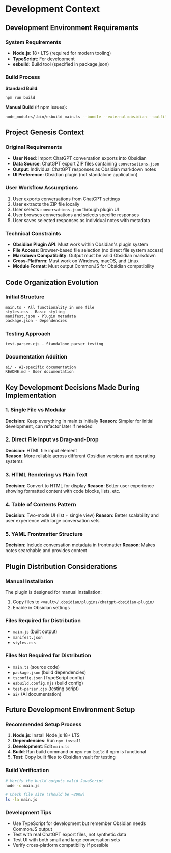 # Development Context

## Development Environment Requirements

### System Requirements
- **Node.js**: 18+ LTS (required for modern tooling)
- **TypeScript**: For development
- **esbuild**: Build tool (specified in package.json)

### Build Process
**Standard Build**:
```bash
npm run build
```

**Manual Build** (if npm issues):
```bash
node_modules/.bin/esbuild main.ts --bundle --external:obsidian --outfile=main.js --format=cjs --target=es2016
```

## Project Genesis Context

### Original Requirements
- **User Need**: Import ChatGPT conversation exports into Obsidian
- **Data Source**: ChatGPT export ZIP files containing `conversations.json`
- **Output**: Individual ChatGPT responses as Obsidian markdown notes
- **UI Preference**: Obsidian plugin (not standalone application)

### User Workflow Assumptions
1. User exports conversations from ChatGPT settings
2. User extracts the ZIP file locally  
3. User selects `conversations.json` through plugin UI
4. User browses conversations and selects specific responses
5. User saves selected responses as individual notes with metadata

### Technical Constraints
- **Obsidian Plugin API**: Must work within Obsidian's plugin system
- **File Access**: Browser-based file selection (no direct file system access)
- **Markdown Compatibility**: Output must be valid Obsidian markdown
- **Cross-Platform**: Must work on Windows, macOS, and Linux
- **Module Format**: Must output CommonJS for Obsidian compatibility

## Code Organization Evolution

### Initial Structure
```
main.ts - All functionality in one file
styles.css - Basic styling
manifest.json - Plugin metadata
package.json - Dependencies
```

### Testing Approach
```
test-parser.cjs - Standalone parser testing
```

### Documentation Addition
```
ai/ - AI-specific documentation
README.md - User documentation
```

## Key Development Decisions Made During Implementation

### 1. Single File vs Modular
**Decision**: Keep everything in main.ts initially
**Reason**: Simpler for initial development, can refactor later if needed

### 2. Direct File Input vs Drag-and-Drop
**Decision**: HTML file input element  
**Reason**: More reliable across different Obsidian versions and operating systems

### 3. HTML Rendering vs Plain Text
**Decision**: Convert to HTML for display
**Reason**: Better user experience showing formatted content with code blocks, lists, etc.

### 4. Table of Contents Pattern
**Decision**: Two-mode UI (list + single view)
**Reason**: Better scalability and user experience with large conversation sets

### 5. YAML Frontmatter Structure
**Decision**: Include conversation metadata in frontmatter
**Reason**: Makes notes searchable and provides context

## Plugin Distribution Considerations

### Manual Installation
The plugin is designed for manual installation:
1. Copy files to `<vault>/.obsidian/plugins/chatgpt-obsidian-plugin/`
2. Enable in Obsidian settings

### Files Required for Distribution
- `main.js` (built output)
- `manifest.json`
- `styles.css`

### Files Not Required for Distribution
- `main.ts` (source code)
- `package.json` (build dependencies)
- `tsconfig.json` (TypeScript config)
- `esbuild.config.mjs` (build config)
- `test-parser.cjs` (testing script)
- `ai/` (AI documentation)

## Future Development Environment Setup

### Recommended Setup Process
1. **Node.js**: Install Node.js 18+ LTS
2. **Dependencies**: Run `npm install` 
3. **Development**: Edit `main.ts`
4. **Build**: Run build command or `npm run build` if npm is functional
5. **Test**: Copy built files to Obsidian vault for testing

### Build Verification
```bash
# Verify the build outputs valid JavaScript
node -c main.js

# Check file size (should be ~20KB)
ls -la main.js
```

### Development Tips
- Use TypeScript for development but remember Obsidian needs CommonJS output
- Test with real ChatGPT export files, not synthetic data
- Test UI with both small and large conversation sets
- Verify cross-platform compatibility if possible
